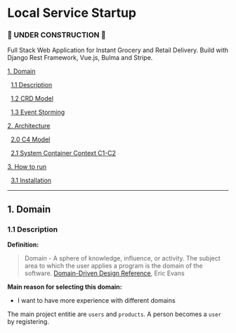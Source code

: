 # Local Service Startup 

### 🛑 UNDER CONSTRUCTION 🛑

Full Stack Web Application for Instant Grocery and Retail Delivery. Build with Django Rest Framework, Vue.js, Bulma and Stripe.

[1. Domain](#1-Domain)

&nbsp;&nbsp;[1.1 Description](#11-description)

&nbsp;&nbsp;[1.2 CRD Model](#12-CRD-Model)

&nbsp;&nbsp;[1.3 Event Storming](#13-Event-Storming)

[2. Architecture](#2-Architecture)

&nbsp;&nbsp;[2.0 C4 Model](#20-C4-model)

&nbsp;&nbsp;[2.1 System Container Context C1-C2](#21-System-container-context-c1-c2)

[3. How to run](#3-How-to-run)

&nbsp;&nbsp;[3.1 Installation](#31-installation)

--- 

## 1. Domain

### 1.1 Description

**Definition:**

> Domain - A sphere of knowledge, influence, or activity. The subject area to which the user applies a program is the domain of the software. [Domain-Driven Design Reference](http://domainlanguage.com/ddd/reference/), Eric Evans

**Main reason for selecting this domain:**

- I want to have more experience with different domains

The main project entitie are `users` and `products`. A person becomes a `user` by registering.

